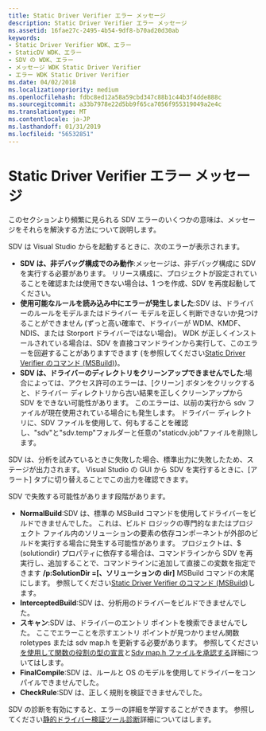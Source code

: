 ```yaml
---
title: Static Driver Verifier エラー メッセージ
description: Static Driver Verifier エラー メッセージ
ms.assetid: 16fae27c-2495-4b54-9df8-b70ad20d30ab
keywords:
- Static Driver Verifier WDK、エラー
- StaticDV WDK、エラー
- SDV の WDK、エラー
- メッセージ WDK Static Driver Verifier
- エラー WDK Static Driver Verifier
ms.date: 04/02/2018
ms.localizationpriority: medium
ms.openlocfilehash: fdbc8ed12a58a59cbd347c88b1c44b3f4dde888c
ms.sourcegitcommit: a33b7978e22d5bb9f65ca7056f955319049a2e4c
ms.translationtype: MT
ms.contentlocale: ja-JP
ms.lasthandoff: 01/31/2019
ms.locfileid: "56532851"
---
```

# <a name="static-driver-verifier-error-messages"></a>Static Driver Verifier エラー メッセージ


このセクションより頻繁に見られる SDV エラーのいくつかの意味は、メッセージをそれらを解決する方法について説明します。

SDV は Visual Studio からを起動するときに、次のエラーが表示されます。

* **SDV は、非デバッグ構成でのみ動作**:メッセージは、非デバッグ構成に SDV を実行する必要があります。  リリース構成に、プロジェクトが設定されていることを確認または使用できない場合は、1 つを作成、SDV を再度起動してください。
* **使用可能なルールを読み込み中にエラーが発生しました**:SDV は、ドライバーのルールをモデルまたはドライバー モデルを正しく判断できないか見つけることができません (ずっと高い確率で、ドライバーが WDM、KMDF、NDIS、または Storport ドライバーではない場合)。  WDK が正しくインストールされている場合は、SDV を直接コマンドラインから実行して、このエラーを回避することがありますできます (を参照してください[Static Driver Verifier のコマンド (MSBuild)](-static-driver-verifier-commands--msbuild-.md))。
* **SDV は、ドライバーのディレクトリをクリーンアップできませんでした**:場合によっては、アクセス許可のエラーは、[クリーン] ボタンをクリックすると、ドライバー ディレクトリから古い結果を正しくクリーンアップから SDV をできない可能性があります。  このエラーは、以前の実行から sdv ファイルが現在使用されている場合にも発生します。  ドライバー ディレクトリに、SDV ファイルを使用して、何もすることを確認し、"sdv"と"sdv.temp"フォルダーと任意の"staticdv.job"ファイルを削除します。

SDV は、分析を試みているときに失敗した場合、標準出力に失敗したため、ステージが出力されます。  Visual Studio の GUI から SDV を実行するときに、[アラート] タブに切り替えることでこの出力を確認できます。

SDV で失敗する可能性があります段階があります。
* **NormalBuild**:SDV は、標準の MSBuild コマンドを使用してドライバーをビルドできませんでした。  これは、ビルド ロジックの専門的なまたはプロジェクト ファイル内のソリューションの要素の依存コンポーネントが外部のビルドを実行する場合に発生する可能性があります。  プロジェクトは、$ (solutiondir) プロパティに依存する場合は、コマンドラインから SDV を再実行し、追加することで、コマンドラインに追加して直接この変数を指定できます **/p:SolutionDir =\[、ソリューションの dir\]** MSBuild コマンドの末尾にします。  参照してください[Static Driver Verifier のコマンド (MSBuild)](-static-driver-verifier-commands--msbuild-.md)します。
* **InterceptedBuild**:SDV は、分析用のドライバーをビルドできませんでした。  
* **スキャン**:SDV は、ドライバーのエントリ ポイントを検索できませんでした。  ここでエラーことを示すエントリ ポイントが見つかりません関数 roletypes または sdv map.h を更新する必要があります。  参照してください[を使用して関数の役割の型の宣言](using-function-role-type-declarations.md)と[Sdv map.h ファイルを承認する](approving-the-sdv-map-h-file.md)詳細についてはします。
* **FinalCompile**:SDV は、ルールと OS のモデルを使用してドライバーをコンパイルできませんでした。
* **CheckRule**:SDV は、正しく規則を検証できませんでした。

SDV の診断を有効にすると、エラーの詳細を学習することができます。  参照してください[静的ドライバー検証ツール診断](static-driver-verifier-diagnostics.md)詳細についてはします。
